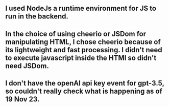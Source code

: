 ## I used NodeJs a runtime environment for JS to run in the backend.

## In the choice of using cheerio or JSDom for manipulating HTML, I chose cheerio because of its lightweight and fast processing. I didn't need to execute javascript inside the HTMl so didn't need JSDom.

## I don't have the openAI api key event for gpt-3.5, so couldn't really check what is happening as of 19 Nov 23.
